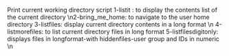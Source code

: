 Print current working directory script
1-listit : to display the contents list of the current directory
\n2-bring_me_home: to navigate to the user home directory
3-listfiles: display current directory contents in a long format \n
4-listmorefiles: to list current directory files in long format
5-listfilesdigitonly: displays files in longformat-with hiddenfiles-user group and IDs in numeric \n
